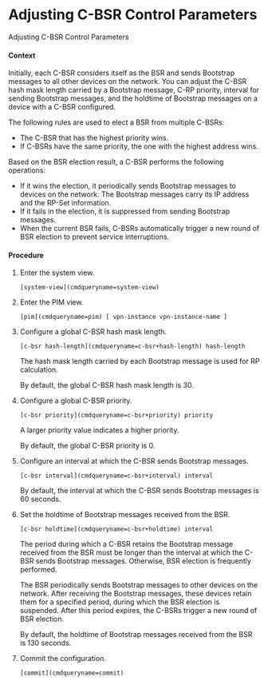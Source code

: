 Adjusting C-BSR Control Parameters
==================================

Adjusting C-BSR Control Parameters

#### Context

Initially, each C-BSR considers itself as the BSR and sends Bootstrap messages to all other devices on the network. You can adjust the C-BSR hash mask length carried by a Bootstrap message, C-RP priority, interval for sending Bootstrap messages, and the holdtime of Bootstrap messages on a device with a C-BSR configured.

The following rules are used to elect a BSR from multiple C-BSRs:

* The C-BSR that has the highest priority wins.
* If C-BSRs have the same priority, the one with the highest address wins.

Based on the BSR election result, a C-BSR performs the following operations:

* If it wins the election, it periodically sends Bootstrap messages to devices on the network. The Bootstrap messages carry its IP address and the RP-Set information.
* If it fails in the election, it is suppressed from sending Bootstrap messages.
* When the current BSR fails, C-BSRs automatically trigger a new round of BSR election to prevent service interruptions.

#### Procedure

1. Enter the system view.
   
   
   ```
   [system-view](cmdqueryname=system-view)
   ```
2. Enter the PIM view.
   
   
   ```
   [pim](cmdqueryname=pim) [ vpn-instance vpn-instance-name ]
   ```
3. Configure a global C-BSR hash mask length.
   
   
   ```
   [c-bsr hash-length](cmdqueryname=c-bsr+hash-length) hash-length
   ```
   
   
   
   The hash mask length carried by each Bootstrap message is used for RP calculation.
   
   By default, the global C-BSR hash mask length is 30.
4. Configure a global C-BSR priority.
   
   
   ```
   [c-bsr priority](cmdqueryname=c-bsr+priority) priority
   ```
   
   
   
   A larger priority value indicates a higher priority.
   
   By default, the global C-BSR priority is 0.
5. Configure an interval at which the C-BSR sends Bootstrap messages.
   
   
   ```
   [c-bsr interval](cmdqueryname=c-bsr+interval) interval
   ```
   
   
   
   By default, the interval at which the C-BSR sends Bootstrap messages is 60 seconds.
6. Set the holdtime of Bootstrap messages received from the BSR.
   
   
   ```
   [c-bsr holdtime](cmdqueryname=c-bsr+holdtime) interval
   ```
   
   
   
   The period during which a C-BSR retains the Bootstrap message received from the BSR must be longer than the interval at which the C-BSR sends Bootstrap messages. Otherwise, BSR election is frequently performed.
   
   The BSR periodically sends Bootstrap messages to other devices on the network. After receiving the Bootstrap messages, these devices retain them for a specified period, during which the BSR election is suspended. After this period expires, the C-BSRs trigger a new round of BSR election.
   
   By default, the holdtime of Bootstrap messages received from the BSR is 130 seconds.
7. Commit the configuration.
   
   
   ```
   [commit](cmdqueryname=commit)
   ```